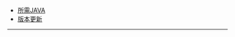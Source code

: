 <ul class="menumd">
    <li class="center text"><a href="#mc_java_cn" class="center text">所需JAVA</a></li>
    <li class="center text"><a href="#mc_version_cn" class="center text">版本更新</a></li>
</ul>

<div id="mc_java_cn" style="display: none;">

## ➡️ 各版本运行所需的Java版本

- **[1.0 ~ 1.11.x]** ~~可以使用 [Java 6](https://www.oracle.com/java/technologies/javase-java-archive-javase6-downloads.html) 和 [Java 7](https://www.oracle.com/java/technologies/javase/javase7-archive-downloads.html)~~，推荐使用 **[Java 8](https://sdlc-esd.oracle.com/ESD6/JSCDL/jdk/8u421-b09/d8aa705069af427f9b83e66b34f5e380/JavaSetup8u421.exe?GroupName=JSC&FilePath=/ESD6/JSCDL/jdk/8u421-b09/d8aa705069af427f9b83e66b34f5e380/JavaSetup8u421.exe&BHost=javadl.sun.com&File=JavaSetup8u421.exe&AuthParam=1721620258_ef8af9a331f074e13a8d495ebcacc50c&ext=.exe)**；
- **[1.12(17w13a) ~ 1.16.5(1.17-21w18a)]** 需要使用 **[Java 8](https://sdlc-esd.oracle.com/ESD6/JSCDL/jdk/8u421-b09/d8aa705069af427f9b83e66b34f5e380/JavaSetup8u421.exe?GroupName=JSC&FilePath=/ESD6/JSCDL/jdk/8u421-b09/d8aa705069af427f9b83e66b34f5e380/JavaSetup8u421.exe&BHost=javadl.sun.com&File=JavaSetup8u421.exe&AuthParam=1721620258_ef8af9a331f074e13a8d495ebcacc50c&ext=.exe)**；
- **[1.17(21w19a) ~ 1.17.1]** 需要使用 **[Java 16](https://www.oracle.com/java/technologies/javase/jdk16-archive-downloads.html)**，大部分组件也**兼容 [Java 17](https://www.oracle.com/java/technologies/javase/jdk17-archive-downloads.html)**；
- **[1.18(1.18-pre2) ~ 1.20.4]** 需要使用 **[Java 17](https://www.oracle.com/java/technologies/javase/jdk17-archive-downloads.html)**；
- **[1.20.5(24w14a) 及以上版本]** 需要使用 **[Java 21](https://www.oracle.com/java/technologies/javase/jdk21-archive-downloads.html)**。

---

### ⚠️ 注意事项

- Java6 , Java7 ,Java 16**需要登录官网**才可下载；Java 8 ，Java 17 ，Java 21不需登录**可直接下载**！

- Java 7 及更高版本可以在 Mac 上运行。 **Oracle Java 8 需要管理员权限才能进行安装。**

- **Linux系统**下载各版本Java教程：[⏭️](https://cn.linux-console.net/?p=31017)

</div>

---

<div id="mc_version_cn" style="display: none;">

## ➡️ 我的世界各个版本的发展史

### ℹ️ 预览版本

- **Per-Classic[分2个版本]** ：我的世界最初的版本，由**草、泥土、石头和你（Steve）**；
- **Classic[分2个版本]** ：添加了**铁矿、树和黑曜石**；
- **Indev[分2个版本]** ：添加了**生存模式、背包和工作台系统**；
- **Infdev[分2个版本]** ：添加了**无限地图和洞穴系统**；
- **Alpha[分2个版本]** ：添加了**基础生物群系和下界**；
- **Beta[分2个版本]** ：添加了**创造模式和最初的村庄建筑**；

---

### ℹ️ 正式版本（仅给出重要更新版本）

- **1.0** ：添加了**末地和动物繁殖系统**；
- **1.1** ：添加了**创造模式中的生物蛋**；
- **1.2.1** ：添加了**森林群系**；
- **1.3.1** ：添加了**村民交易系统、沙漠群系和丛林神庙建筑**；
- **1.4.2** ：添加了**女巫、胡萝卜、马铃薯、南瓜派、夜视和隐身药水**；
- **1.5** ：添加了**红石系统和石英相关物品**；
- **1.6** ：添加了**马**；
- **1.7** ：添加了**花、颜色系统和更多的方块材质、类型以及众多生物群系**；
- **1.8** ：添加了**海底神殿建筑和新的玩家角色（Alex）**；
- **1.9** ：添加了**PvP系统、末地城和鞘翅**；
- **1.10** ：添加了**冰原群系**；
- **1.11** ：添加了**流浪商人**；
- **1.12** ：添加了**更丰富的色彩、陶瓦方块**；
- **1.13** ：添加了**丰富的水生生物（海豚、珊瑚......）以及完整的海洋系统、寻宝系统和海洋之心**；
- **1.14** ：添加了**熊猫和狐狸、劫掠系统和劫掠哨塔建筑**；
- **1.15** ：添加了**蜜蜂和蜂蜜系统**；
- **1.16** ：**下届方块材质变化**，添加**猪灵等生物、添加下届合金以及衍生物品、添加4种新的生物群系**；
- **1.17** ：添加了**更多的地下生物群系、洞穴方块增加、遮光玻璃、铜及其衍生物品、杜鹃相关方块等等**；
- **1.18** ：添加了**更多的洞穴类型和山地地形生成更加真实**；
- **1.19** ：添加了**红树林沼泽和深暗之域生态系统、远古城市结构及其相关方块和物品和坚守者、悦灵**；
- **1.20** ：添加**樱花、竹林生态群系、嗅探兽（蛋）、瓶子草、火把花等多种植物、更改了合金武器装备制作方式并添加锻造模板、以及考古系统**；
- **1.20.3** ：添加**陶罐，内置数据包中加入了合成器、铜块和凝灰岩的变种方块、试炼刷怪笼、旋风人、试炼密室结构**；
- **1.20.5** ：加入了**犰狳、犰狳鳞甲、狼铠以及狼的变种**；
- **1.21** ：加入了**试炼密室结构，新生物旋风人和沼骸，不祥事件，以及大量的新方块与新物品**。

</div>
